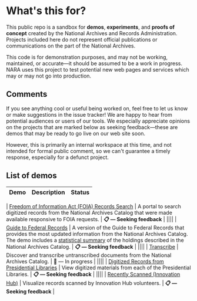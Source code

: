 # What's this for?

This public repo is a sandbox for __demos__, __experiments__, and __proofs of concept__ created by the National Archives and Records Administration. Projects included here do not represent official publications or communications on the part of the National Archives.

This code is for demonstration purposes, and may not be working, maintained, or accurate—it should be assumed to be a work in progress. NARA uses this project to test potential new web pages and services which may or may not go into production.

## Comments

If you see anything cool or useful being worked on, feel free to let us know or make suggestions in the issue tracker! We are happy to hear from potential audiences or users of our tools. We especially appreciate opinions on the projects that are marked below as seeking feedback—these are demos that may be ready to go live on our web site soon.

However, this is primarily an internal workspace at this time, and not intended for formal public comment, so we can't guarantee a timely response, especially for a defunct project.

## List of demos

| Demo          | Description   | Status |
| ------------- | ------------- | ------ |
|
[Freedom of Information Act (FOIA) Records Search](https://usnationalarchives.github.io/sandbox/FOIA.html) | A portal to search digitized records from the National Archives Catalog that were made available responsive to FOIA requests. | __&#x1F4CB; — Seeking feedback__ |
||||
| [Guide to Federal Records](https://usnationalarchives.github.io/sandbox/Guide_to_Federal_Records.html) | A version of the Guide to Federal Records that provides the most updated information from the National Archives Catalog. The demo includes a [statistical summary](https://usnationalarchives.github.io/demos/statistical_summary.html) of the holdings described in the National Archives Catalog. | __&#x1F4CB; — Seeking feedback__ |
||||
| [Transcribe](https://usnationalarchives.github.io/sandbox/transcription_mission.html) | Discover and transcribe untranscribed documents from the National Archives Catalog. | &#x1F6A7; — In progress |
||||
| [Digitized Records from Presidential Libraries](https://usnationalarchives.github.io/sandbox/presidential_libraries_portal.html) | View digitized materials from each of the Presidential Libraries. | __&#x1F4CB; — Seeking feedback__ |
||||
| [Recently Scanned (Innovation Hub)](https://usnationalarchives.github.io/sandbox/recently-scanned.html) | Visualize records scanned by Innovation Hub volunteers. | __&#x1F4CB; — Seeking feedback__ |
